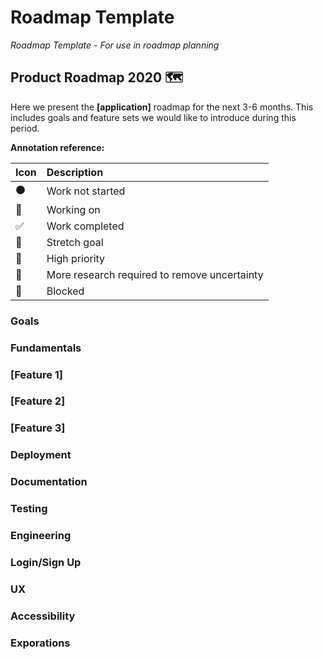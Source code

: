 # Roadmap Template

_Roadmap Template - For use in roadmap planning_

## Product Roadmap 2020 🗺️

Here we present the **\[application\]** roadmap for the next 3-6 months. This includes goals and feature sets we would like to introduce during this period.

**Annotation reference:**

| Icon | Description |
| :--- | :--- |
| ⚫️ | Work not started |
| 🏃 | Working on |
| ✅ | Work completed |
| 🚀 | Stretch goal |
| 🌲 | High priority |
| 🔵 | More research required to remove uncertainty |
| 🔴 | Blocked |

### Goals

### Fundamentals

### \[Feature 1\]

### \[Feature 2\]

### \[Feature 3\]

### Deployment

### Documentation

### Testing

### Engineering

### Login/Sign Up

### UX

### Accessibility

### Exporations

